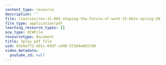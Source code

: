 ```yaml
---
content_type: resource
description: ''
file: /courses/res-15-003-shaping-the-future-of-work-15-662x-spring-2016/03e9af72d91c69dfcd4857284e6017d0_Hu-ZLesnxfc.pdf
file_type: application/pdf
learning_resource_types: []
ocw_type: OCWFile
resourcetype: Document
title: 3play pdf file
uid: 03e9af72-d91c-69df-cd48-57284e6017d0
video_metadata:
  youtube_id: null
---
```

